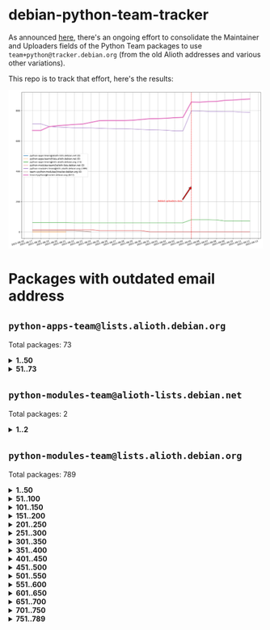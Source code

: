 # debian-python-team-tracker



As announced [here](https://lists.debian.org/debian-python/2021/08/msg00006.html), there's an ongoing effort to consolidate the Maintainer and Uploaders fields of the Python Team packages to use `team+python@tracker.debian.org` (from the old Alioth addresses and various other variations).



This repo is to track that effort, here's the results:



![Python team emails](images/python_team_emails.svg)


# Packages with outdated email address

## `python-apps-team@lists.alioth.debian.org`
Total packages: 73
<details>
<summary><b>1..50</b></summary>


| # | Package | Version |
| --- | --- | --- |
| 1 | [alot](https://tracker.debian.org/alot) | 0.9.1-2 |
| 2 | [archmage](https://tracker.debian.org/archmage) | 1:0.4.2.1-1 |
| 3 | [beets](https://tracker.debian.org/beets) | 1.4.9-7 |
| 4 | [ctop](https://tracker.debian.org/ctop) | 1.0.0-2.1 |
| 5 | [cython](https://tracker.debian.org/cython) | 0.29.14-1 |
| 6 | [db2twitter](https://tracker.debian.org/db2twitter) | 0.6-1.1 |
| 7 | [dirtbike](https://tracker.debian.org/dirtbike) | 0.3-7 |
| 8 | [discodos](https://tracker.debian.org/discodos) | 1.0~rc2-1 |
| 9 | [dkimpy-milter](https://tracker.debian.org/dkimpy-milter) | 1.2.2-1 |
| 10 | [dodgy](https://tracker.debian.org/dodgy) | 0.1.9-3 |
| 11 | [dot2tex](https://tracker.debian.org/dot2tex) | 2.11.3-2 |
| 12 | [droidlysis](https://tracker.debian.org/droidlysis) | 3.2.1-1 |
| 13 | [eric](https://tracker.debian.org/eric) | 21.1+ds1-1 |
| 14 | [etm](https://tracker.debian.org/etm) | 3.2.30-1.1 |
| 15 | [firmware-microbit-micropython](https://tracker.debian.org/firmware-microbit-micropython) | 1.0.1-2 |
| 16 | [flatlatex](https://tracker.debian.org/flatlatex) | 0.8-1.1 |
| 17 | [freealchemist](https://tracker.debian.org/freealchemist) | 0.5-1.1 |
| 18 | [gaupol](https://tracker.debian.org/gaupol) | 1.9-1 |
| 19 | [ghp-import](https://tracker.debian.org/ghp-import) | 0.5.5-2 |
| 20 | [gitinspector](https://tracker.debian.org/gitinspector) | 0.4.4+dfsg-9 |
| 21 | [gui-ufw](https://tracker.debian.org/gui-ufw) | 20.04.1-1 |
| 22 | [httpcode](https://tracker.debian.org/httpcode) | 0.6-1 |
| 23 | [isbg](https://tracker.debian.org/isbg) | 2.3.1-1 |
| 24 | [itstool](https://tracker.debian.org/itstool) | 2.0.6-1 |
| 25 | [j2cli](https://tracker.debian.org/j2cli) | 0.3.12b-2 |
| 26 | [jeepyb](https://tracker.debian.org/jeepyb) | 0+20190513-1 |
| 27 | [kanboard-cli](https://tracker.debian.org/kanboard-cli) | 0.0.2-1.1 |
| 28 | [kazam](https://tracker.debian.org/kazam) | 1.4.5-4 |
| 29 | [khard](https://tracker.debian.org/khard) | 0.17.0-1 |
| 30 | [legit](https://tracker.debian.org/legit) | 1.2.0.post0-1 |
| 31 | [lightyears](https://tracker.debian.org/lightyears) | 1.4-2 |
| 32 | [mayavi2](https://tracker.debian.org/mayavi2) | 4.7.1-2 |
| 33 | [membernator](https://tracker.debian.org/membernator) | 1.1.0-2 |
| 34 | [menulibre](https://tracker.debian.org/menulibre) | 2.2.1-1 |
| 35 | [muttdown](https://tracker.debian.org/muttdown) | 0.3.4-1 |
| 36 | [nfoview](https://tracker.debian.org/nfoview) | 1.28-1 |
| 37 | [pandoc-plantuml-filter](https://tracker.debian.org/pandoc-plantuml-filter) | 0.1.1-2 |
| 38 | [pdfarranger](https://tracker.debian.org/pdfarranger) | 1.6.2-1 |
| 39 | [pdfposter](https://tracker.debian.org/pdfposter) | 0.7.post1-1 |
| 40 | [pelican](https://tracker.debian.org/pelican) | 4.0.1+dfsg-1.1 |
| 41 | [pipenv](https://tracker.debian.org/pipenv) | 11.9.0-1.1 |
| 42 | [policyd-rate-limit](https://tracker.debian.org/policyd-rate-limit) | 1.0.1.1-1 |
| 43 | [powerline-gitstatus](https://tracker.debian.org/powerline-gitstatus) | 1.3.1-2 |
| 44 | [prospector](https://tracker.debian.org/prospector) | 1.1.7-2 |
| 45 | [puddletag](https://tracker.debian.org/puddletag) | 2.0.1-2 |
| 46 | [pybik](https://tracker.debian.org/pybik) | 3.0-3.1 |
| 47 | [pydocstyle](https://tracker.debian.org/pydocstyle) | 2.1.1-1 |
| 48 | [pydoctor](https://tracker.debian.org/pydoctor) | 19.11.0+git20200303.47424e7-1 |
| 49 | [pyp](https://tracker.debian.org/pyp) | 2.12-2 |
| 50 | [pypass](https://tracker.debian.org/pypass) | 0.2.1-1.1 |
</details>
<details>
<summary><b>51..73</b></summary>

| # | Package | Version |
| --- | --- | --- |
| 51 | [python-miio](https://tracker.debian.org/python-miio) | 0.5.0.1-1 |
| 52 | [pytrainer](https://tracker.debian.org/pytrainer) | 2.0.2-1 |
| 53 | [rabbitvcs](https://tracker.debian.org/rabbitvcs) | 0.18-2 |
| 54 | [radon](https://tracker.debian.org/radon) | 4.1.0+dfsg-1 |
| 55 | [retweet](https://tracker.debian.org/retweet) | 0.10-1.1 |
| 56 | [rst2pdf](https://tracker.debian.org/rst2pdf) | 0.98-1 |
| 57 | [sen](https://tracker.debian.org/sen) | 0.6.1-0.1 |
| 58 | [simple-image-reducer](https://tracker.debian.org/simple-image-reducer) | 1.0.2+git20191008-1 |
| 59 | [sinntp](https://tracker.debian.org/sinntp) | 1.6-1.2 |
| 60 | [smem](https://tracker.debian.org/smem) | 1.5-1.1 |
| 61 | [spf-engine](https://tracker.debian.org/spf-engine) | 2.9.2-1 |
| 62 | [sqlacodegen](https://tracker.debian.org/sqlacodegen) | 1.1.6-3 |
| 63 | [subdownloader](https://tracker.debian.org/subdownloader) | 2.1.0-3 |
| 64 | [testrepository](https://tracker.debian.org/testrepository) | 0.0.20-5 |
| 65 | [tldr-py](https://tracker.debian.org/tldr-py) | 0.7.0-3 |
| 66 | [toot](https://tracker.debian.org/toot) | 0.28.0-1 |
| 67 | [twitterwatch](https://tracker.debian.org/twitterwatch) | 0.1-1.1 |
| 68 | [txt2tags](https://tracker.debian.org/txt2tags) | 3.4-2 |
| 69 | [vf1](https://tracker.debian.org/vf1) | 0.0.11-2 |
| 70 | [voltron](https://tracker.debian.org/voltron) | 0.1.7+git20200109-1.1 |
| 71 | [vrfydmn](https://tracker.debian.org/vrfydmn) | 0.11.0-1 |
| 72 | [weasyprint](https://tracker.debian.org/weasyprint) | 51-2 |
| 73 | [zktop](https://tracker.debian.org/zktop) | 1.0.0-3 |
</details>

## `python-modules-team@alioth-lists.debian.net`
Total packages: 2
<details>
<summary><b>1..2</b></summary>


| # | Package | Version |
| --- | --- | --- |
| 1 | [python-anyio](https://tracker.debian.org/python-anyio) | 2.0.2-2 |
| 2 | [setuptools-scm](https://tracker.debian.org/setuptools-scm) | 4.1.2-3 |
</details>

## `python-modules-team@lists.alioth.debian.org`
Total packages: 789
<details>
<summary><b>1..50</b></summary>


| # | Package | Version |
| --- | --- | --- |
| 1 | [aiodns](https://tracker.debian.org/aiodns) | 2.0.0-1 |
| 2 | [aiohttp-cors](https://tracker.debian.org/aiohttp-cors) | 0.7.0-1 |
| 3 | [aiohttp-jinja2](https://tracker.debian.org/aiohttp-jinja2) | 1.2.0-1 |
| 4 | [aiohttp-mako](https://tracker.debian.org/aiohttp-mako) | 0.4.0-1 |
| 5 | [aiohttp-socks](https://tracker.debian.org/aiohttp-socks) | 0.5.3-1 |
| 6 | [aiomysql](https://tracker.debian.org/aiomysql) | 0.0.20-2 |
| 7 | [aiopg](https://tracker.debian.org/aiopg) | 1.2.0~b2-1 |
| 8 | [aioredis](https://tracker.debian.org/aioredis) | 1.3.1-1 |
| 9 | [aiowsgi](https://tracker.debian.org/aiowsgi) | 0.7-1.1 |
| 10 | [aioxmlrpc](https://tracker.debian.org/aioxmlrpc) | 0.5-1.1 |
| 11 | [aiozmq](https://tracker.debian.org/aiozmq) | 0.9.0-1 |
| 12 | [anorack](https://tracker.debian.org/anorack) | 0.2.7-1 |
| 13 | [anosql](https://tracker.debian.org/anosql) | 1.0.1-1 |
| 14 | [appdirs](https://tracker.debian.org/appdirs) | 1.4.4-1 |
| 15 | [asn1crypto](https://tracker.debian.org/asn1crypto) | 1.4.0-1 |
| 16 | [astral](https://tracker.debian.org/astral) | 1.6.1-2 |
| 17 | [authheaders](https://tracker.debian.org/authheaders) | 0.13.0-1 |
| 18 | [authres](https://tracker.debian.org/authres) | 1.2.0-2 |
| 19 | [automat](https://tracker.debian.org/automat) | 20.2.0-1 |
| 20 | [azure-cosmos-table-python](https://tracker.debian.org/azure-cosmos-table-python) | 1.0.5+git20191025-5 |
| 21 | [babelfish](https://tracker.debian.org/babelfish) | 0.5.4-3 |
| 22 | [bdist-nsi](https://tracker.debian.org/bdist-nsi) | 0.1.5-2 |
| 23 | [behave](https://tracker.debian.org/behave) | 1.2.6-3 |
| 24 | [bernhard](https://tracker.debian.org/bernhard) | 0.2.6-2 |
| 25 | [betamax](https://tracker.debian.org/betamax) | 0.8.1-2 |
| 26 | [bibtexparser](https://tracker.debian.org/bibtexparser) | 1.1.0+ds-3 |
| 27 | [binaryornot](https://tracker.debian.org/binaryornot) | 0.4.4+dfsg-4 |
| 28 | [bitstruct](https://tracker.debian.org/bitstruct) | 8.9.0-1 |
| 29 | [blessings](https://tracker.debian.org/blessings) | 1.6-3 |
| 30 | [blinker](https://tracker.debian.org/blinker) | 1.4+dfsg1-0.3 |
| 31 | [bottleneck](https://tracker.debian.org/bottleneck) | 1.2.1+ds1-2 |
| 32 | [case](https://tracker.debian.org/case) | 1.5.3+dfsg-3 |
| 33 | [celery-batches](https://tracker.debian.org/celery-batches) | 0.2-2 |
| 34 | [celery-haystack](https://tracker.debian.org/celery-haystack) | 0.10-4 |
| 35 | [cerealizer](https://tracker.debian.org/cerealizer) | 0.8.1-3 |
| 36 | [chardet](https://tracker.debian.org/chardet) | 4.0.0-1 |
| 37 | [chargebee-python](https://tracker.debian.org/chargebee-python) | 1.6.6-1 |
| 38 | [chargebee2-python](https://tracker.debian.org/chargebee2-python) | 2.7.3-1 |
| 39 | [circuits](https://tracker.debian.org/circuits) | 3.1.0+ds1-2 |
| 40 | [cloudpickle](https://tracker.debian.org/cloudpickle) | 1.6.0-1 |
| 41 | [codicefiscale](https://tracker.debian.org/codicefiscale) | 0.9+ds0-2 |
| 42 | [colorclass](https://tracker.debian.org/colorclass) | 2.2.0-2.1 |
| 43 | [colorspacious](https://tracker.debian.org/colorspacious) | 1.1.2-2 |
| 44 | [commonmark](https://tracker.debian.org/commonmark) | 0.9.1-3 |
| 45 | [configobj](https://tracker.debian.org/configobj) | 5.0.6-4 |
| 46 | [constantly](https://tracker.debian.org/constantly) | 15.1.0-2 |
| 47 | [contextlib2](https://tracker.debian.org/contextlib2) | 0.6.0.post1-1 |
| 48 | [cookiecutter](https://tracker.debian.org/cookiecutter) | 1.6.0-4 |
| 49 | [coreapi](https://tracker.debian.org/coreapi) | 2.3.3-4 |
| 50 | [coreschema](https://tracker.debian.org/coreschema) | 0.0.4-3 |
</details>
<details>
<summary><b>51..100</b></summary>

| # | Package | Version |
| --- | --- | --- |
| 51 | [cov-core](https://tracker.debian.org/cov-core) | 1.15.0-3 |
| 52 | [cppy](https://tracker.debian.org/cppy) | 1.1.0-2 |
| 53 | [cram](https://tracker.debian.org/cram) | 0.7-4 |
| 54 | [cssutils](https://tracker.debian.org/cssutils) | 1.0.2-3 |
| 55 | [d2to1](https://tracker.debian.org/d2to1) | 0.2.12-2 |
| 56 | [deap](https://tracker.debian.org/deap) | 1.3.1-2 |
| 57 | [debiancontributors](https://tracker.debian.org/debiancontributors) | 0.7.8-2 |
| 58 | [defusedxml](https://tracker.debian.org/defusedxml) | 0.6.0-2 |
| 59 | [devpi-common](https://tracker.debian.org/devpi-common) | 3.2.2-1.1 |
| 60 | [django-ajax-selects](https://tracker.debian.org/django-ajax-selects) | 1.7.0-3 |
| 61 | [django-anymail](https://tracker.debian.org/django-anymail) | 7.1.0-1 |
| 62 | [django-auto-one-to-one](https://tracker.debian.org/django-auto-one-to-one) | 3.3.0-1 |
| 63 | [django-bitfield](https://tracker.debian.org/django-bitfield) | 1.9.6-2 |
| 64 | [django-countries](https://tracker.debian.org/django-countries) | 6.0-1 |
| 65 | [django-dirtyfields](https://tracker.debian.org/django-dirtyfields) | 1.3.1-2 |
| 66 | [django-downloadview](https://tracker.debian.org/django-downloadview) | 2.1.1-1 |
| 67 | [django-environ](https://tracker.debian.org/django-environ) | 0.4.4-2 |
| 68 | [django-filter](https://tracker.debian.org/django-filter) | 2.4.0-1 |
| 69 | [django-fsm-admin](https://tracker.debian.org/django-fsm-admin) | 1.2.4-2 |
| 70 | [django-guardian](https://tracker.debian.org/django-guardian) | 2.0.0-2 |
| 71 | [django-hvad](https://tracker.debian.org/django-hvad) | 1.8.0-1.1 |
| 72 | [django-impersonate](https://tracker.debian.org/django-impersonate) | 1.5-1 |
| 73 | [django-ipware](https://tracker.debian.org/django-ipware) | 3.0.0-1 |
| 74 | [django-js-reverse](https://tracker.debian.org/django-js-reverse) | 0.7.3-1.1 |
| 75 | [django-macaddress](https://tracker.debian.org/django-macaddress) | 1.5.0-2 |
| 76 | [django-maintenancemode](https://tracker.debian.org/django-maintenancemode) | 0.11.3-1 |
| 77 | [django-markupfield](https://tracker.debian.org/django-markupfield) | 2.0.0-1 |
| 78 | [django-memoize](https://tracker.debian.org/django-memoize) | 2.2.0+dfsg-1 |
| 79 | [django-model-utils](https://tracker.debian.org/django-model-utils) | 3.1.1-2 |
| 80 | [django-nose](https://tracker.debian.org/django-nose) | 1.4.6-2.1 |
| 81 | [django-notification](https://tracker.debian.org/django-notification) | 1.2.0-3 |
| 82 | [django-organizations](https://tracker.debian.org/django-organizations) | 1.1.2-1 |
| 83 | [django-pagination](https://tracker.debian.org/django-pagination) | 1.0.7-4 |
| 84 | [django-paintstore](https://tracker.debian.org/django-paintstore) | 0.2-4 |
| 85 | [django-picklefield](https://tracker.debian.org/django-picklefield) | 3.0.1-1 |
| 86 | [django-pipeline](https://tracker.debian.org/django-pipeline) | 1.6.14-3 |
| 87 | [django-q](https://tracker.debian.org/django-q) | 1.2.1-1 |
| 88 | [django-recurrence](https://tracker.debian.org/django-recurrence) | 1.10.3-1 |
| 89 | [django-redis-sessions](https://tracker.debian.org/django-redis-sessions) | 0.6.1-2 |
| 90 | [django-sass-processor](https://tracker.debian.org/django-sass-processor) | 0.8.2-1 |
| 91 | [django-setuptest](https://tracker.debian.org/django-setuptest) | 0.2.1-4 |
| 92 | [django-simple-captcha](https://tracker.debian.org/django-simple-captcha) | 0.5.6-2 |
| 93 | [django-simple-redis-admin](https://tracker.debian.org/django-simple-redis-admin) | 1.4.0-2 |
| 94 | [django-stronghold](https://tracker.debian.org/django-stronghold) | 0.3.0+debian-2 |
| 95 | [django-uwsgi](https://tracker.debian.org/django-uwsgi) | 0.2.2-2 |
| 96 | [django-webpack-loader](https://tracker.debian.org/django-webpack-loader) | 0.6.0-2 |
| 97 | [django-websocket-redis](https://tracker.debian.org/django-websocket-redis) | 0.4.7-2 |
| 98 | [django-wkhtmltopdf](https://tracker.debian.org/django-wkhtmltopdf) | 3.3.0-1 |
| 99 | [django-xmlrpc](https://tracker.debian.org/django-xmlrpc) | 0.1.8-2 |
| 100 | [djangorestframework-api-key](https://tracker.debian.org/djangorestframework-api-key) | 2.0.0-2 |
</details>
<details>
<summary><b>101..150</b></summary>

| # | Package | Version |
| --- | --- | --- |
| 101 | [djangorestframework-filters](https://tracker.debian.org/djangorestframework-filters) | 1.0.0.dev0-1 |
| 102 | [dkimpy](https://tracker.debian.org/dkimpy) | 1.0.5-1 |
| 103 | [dnsdiag](https://tracker.debian.org/dnsdiag) | 1.7.0-1 |
| 104 | [dnspython](https://tracker.debian.org/dnspython) | 2.0.0-1 |
| 105 | [dockerpty](https://tracker.debian.org/dockerpty) | 0.4.1-2 |
| 106 | [dominate](https://tracker.debian.org/dominate) | 2.3.1-2 |
| 107 | [doublex](https://tracker.debian.org/doublex) | 1.9.2-1 |
| 108 | [drf-generators](https://tracker.debian.org/drf-generators) | 0.5.0-1 |
| 109 | [easyprocess](https://tracker.debian.org/easyprocess) | 0.2.5-2 |
| 110 | [elasticsearch-curator](https://tracker.debian.org/elasticsearch-curator) | 5.8.1-1 |
| 111 | [entrypoints](https://tracker.debian.org/entrypoints) | 0.3-3 |
| 112 | [enum34](https://tracker.debian.org/enum34) | 1.1.6-4 |
| 113 | [enzyme](https://tracker.debian.org/enzyme) | 0.4.1-2 |
| 114 | [exam](https://tracker.debian.org/exam) | 0.10.5-3 |
| 115 | [factory-boy](https://tracker.debian.org/factory-boy) | 2.11.1-3 |
| 116 | [faker](https://tracker.debian.org/faker) | 0.9.3-0.1 |
| 117 | [fakesleep](https://tracker.debian.org/fakesleep) | 0.1-2 |
| 118 | [fastchunking](https://tracker.debian.org/fastchunking) | 0.0.3-2 |
| 119 | [fastkml](https://tracker.debian.org/fastkml) | 0.11-3 |
| 120 | [feedgenerator](https://tracker.debian.org/feedgenerator) | 1.9-2 |
| 121 | [flake8-docstrings](https://tracker.debian.org/flake8-docstrings) | 1.1.0-1.1 |
| 122 | [flake8-polyfill](https://tracker.debian.org/flake8-polyfill) | 1.0.2-2 |
| 123 | [flask-api](https://tracker.debian.org/flask-api) | 1.1+dfsg-1.1 |
| 124 | [flask-assets](https://tracker.debian.org/flask-assets) | 2.0-1 |
| 125 | [flask-babelex](https://tracker.debian.org/flask-babelex) | 0.9.4-1 |
| 126 | [flask-bcrypt](https://tracker.debian.org/flask-bcrypt) | 0.7.1-2 |
| 127 | [flask-compress](https://tracker.debian.org/flask-compress) | 1.4.0-3 |
| 128 | [flask-gravatar](https://tracker.debian.org/flask-gravatar) | 0.4.2-2 |
| 129 | [flask-htmlmin](https://tracker.debian.org/flask-htmlmin) | 1.3.2-2 |
| 130 | [flask-ldapconn](https://tracker.debian.org/flask-ldapconn) | 0.7.2-1.1 |
| 131 | [flask-limiter](https://tracker.debian.org/flask-limiter) | 1.0.1-2 |
| 132 | [flask-login](https://tracker.debian.org/flask-login) | 0.5.0-1 |
| 133 | [flask-mail](https://tracker.debian.org/flask-mail) | 0.9.1+dfsg1-1.1 |
| 134 | [flask-mongoengine](https://tracker.debian.org/flask-mongoengine) | 0.9.3-4 |
| 135 | [flask-multistatic](https://tracker.debian.org/flask-multistatic) | 1.0-2 |
| 136 | [flask-paranoid](https://tracker.debian.org/flask-paranoid) | 0.2.0-3.1 |
| 137 | [flask-principal](https://tracker.debian.org/flask-principal) | 0.4.0-2 |
| 138 | [flask-script](https://tracker.debian.org/flask-script) | 2.0.6-2 |
| 139 | [flask-silk](https://tracker.debian.org/flask-silk) | 0.2-18 |
| 140 | [flask-wtf](https://tracker.debian.org/flask-wtf) | 0.14.3-1 |
| 141 | [flufl.bounce](https://tracker.debian.org/flufl.bounce) | 3.0.1-1 |
| 142 | [flufl.enum](https://tracker.debian.org/flufl.enum) | 4.1.1-3 |
| 143 | [flufl.i18n](https://tracker.debian.org/flufl.i18n) | 3.0.1-1 |
| 144 | [flufl.lock](https://tracker.debian.org/flufl.lock) | 5.0.1-1 |
| 145 | [flufl.password](https://tracker.debian.org/flufl.password) | 1.3-3 |
| 146 | [flufl.testing](https://tracker.debian.org/flufl.testing) | 0.7-2 |
| 147 | [freetype-py](https://tracker.debian.org/freetype-py) | 2.2.0-1 |
| 148 | [gerritlib](https://tracker.debian.org/gerritlib) | 0.8.0-2 |
| 149 | [gmplot](https://tracker.debian.org/gmplot) | 1.2.0-2 |
| 150 | [gpxpy](https://tracker.debian.org/gpxpy) | 1.4.2-1 |
</details>
<details>
<summary><b>151..200</b></summary>

| # | Package | Version |
| --- | --- | --- |
| 151 | [gtextfsm](https://tracker.debian.org/gtextfsm) | 1.1.0-2 |
| 152 | [gtts](https://tracker.debian.org/gtts) | 2.0.3-1 |
| 153 | [gtts-token](https://tracker.debian.org/gtts-token) | 1.1.3-1 |
| 154 | [guzzle-sphinx-theme](https://tracker.debian.org/guzzle-sphinx-theme) | 0.7.11-5 |
| 155 | [hachoir](https://tracker.debian.org/hachoir) | 3.1.0+dfsg-3 |
| 156 | [haproxy-log-analysis](https://tracker.debian.org/haproxy-log-analysis) | 2.0~b0-2 |
| 157 | [heapdict](https://tracker.debian.org/heapdict) | 1.0.1-1 |
| 158 | [hiro](https://tracker.debian.org/hiro) | 0.5-2 |
| 159 | [httpx](https://tracker.debian.org/httpx) | 0.16.1-1 |
| 160 | [hyperlink](https://tracker.debian.org/hyperlink) | 19.0.0-2 |
| 161 | [hypothesis-auto](https://tracker.debian.org/hypothesis-auto) | 1.1.4-2 |
| 162 | [importmagic](https://tracker.debian.org/importmagic) | 0.1.7-2 |
| 163 | [inflection](https://tracker.debian.org/inflection) | 0.3.1-2 |
| 164 | [ipdb](https://tracker.debian.org/ipdb) | 0.13.3-1 |
| 165 | [isodate](https://tracker.debian.org/isodate) | 0.6.0-2 |
| 166 | [itypes](https://tracker.debian.org/itypes) | 1.1.0-4 |
| 167 | [jaraco.itertools](https://tracker.debian.org/jaraco.itertools) | 2.0.1-4 |
| 168 | [javaproperties](https://tracker.debian.org/javaproperties) | 0.7.0-1 |
| 169 | [jinja2-time](https://tracker.debian.org/jinja2-time) | 0.2.0-2 |
| 170 | [jpy](https://tracker.debian.org/jpy) | 0.9.0-3 |
| 171 | [jpylyzer](https://tracker.debian.org/jpylyzer) | 2.0.0-3 |
| 172 | [json-tricks](https://tracker.debian.org/json-tricks) | 3.11.0-2 |
| 173 | [jsonhyperschema-codec](https://tracker.debian.org/jsonhyperschema-codec) | 1.0.3-2 |
| 174 | [jsonpickle](https://tracker.debian.org/jsonpickle) | 1.2-1 |
| 175 | [junos-eznc](https://tracker.debian.org/junos-eznc) | 2.1.7-3 |
| 176 | [jupyter-sphinx-theme](https://tracker.debian.org/jupyter-sphinx-theme) | 0.0.6+ds1-10 |
| 177 | [kitchen](https://tracker.debian.org/kitchen) | 1.2.6-2 |
| 178 | [kivy](https://tracker.debian.org/kivy) | 1.11.0-2 |
| 179 | [kiwisolver](https://tracker.debian.org/kiwisolver) | 1.3.1-1 |
| 180 | [lazr.delegates](https://tracker.debian.org/lazr.delegates) | 2.0.3-2 |
| 181 | [lazr.restfulclient](https://tracker.debian.org/lazr.restfulclient) | 0.14.2-2 |
| 182 | [lazr.smtptest](https://tracker.debian.org/lazr.smtptest) | 2.0.3-2 |
| 183 | [lazr.uri](https://tracker.debian.org/lazr.uri) | 1.0.5-1 |
| 184 | [lexicon](https://tracker.debian.org/lexicon) | 3.3.17-1 |
| 185 | [libthumbor](https://tracker.debian.org/libthumbor) | 1.3.3-2 |
| 186 | [logilab-constraint](https://tracker.debian.org/logilab-constraint) | 0.6.0-2 |
| 187 | [mako](https://tracker.debian.org/mako) | 1.1.3+ds1-2 |
| 188 | [mando](https://tracker.debian.org/mando) | 0.6.4-5 |
| 189 | [manuel](https://tracker.debian.org/manuel) | 1.10.1-2 |
| 190 | [markupsafe](https://tracker.debian.org/markupsafe) | 1.1.1-1 |
| 191 | [mercurial-extension-utils](https://tracker.debian.org/mercurial-extension-utils) | 1.5.1-1 |
| 192 | [mercurial-extension-utils](https://tracker.debian.org/mercurial-extension-utils) | 1.5.1-3 |
| 193 | [mercurial-keyring](https://tracker.debian.org/mercurial-keyring) | 1.3.1-3 |
| 194 | [microsoft-authentication-extensions-for-python](https://tracker.debian.org/microsoft-authentication-extensions-for-python) | 0.3.0-1 |
| 195 | [milksnake](https://tracker.debian.org/milksnake) | 0.1.5-1 |
| 196 | [mimerender](https://tracker.debian.org/mimerender) | 0.6.0-2 |
| 197 | [mmllib](https://tracker.debian.org/mmllib) | 0.3.0.post1-2 |
| 198 | [mockldap](https://tracker.debian.org/mockldap) | 0.3.0-4 |
| 199 | [modernize](https://tracker.debian.org/modernize) | 0.7-2 |
| 200 | [moksha.common](https://tracker.debian.org/moksha.common) | 1.2.5-4 |
</details>
<details>
<summary><b>201..250</b></summary>

| # | Package | Version |
| --- | --- | --- |
| 201 | [more-itertools](https://tracker.debian.org/more-itertools) | 4.2.0-3 |
| 202 | [mrtparse](https://tracker.debian.org/mrtparse) | 1.6-2 |
| 203 | [multiprocess](https://tracker.debian.org/multiprocess) | 0.70.11.1-1 |
| 204 | [musicbrainzngs](https://tracker.debian.org/musicbrainzngs) | 0.7.1-2 |
| 205 | [mutagen](https://tracker.debian.org/mutagen) | 1.45.1-2 |
| 206 | [mwic](https://tracker.debian.org/mwic) | 0.7.8-1 |
| 207 | [mysql-connector-python](https://tracker.debian.org/mysql-connector-python) | 8.0.15-2 |
| 208 | [nb2plots](https://tracker.debian.org/nb2plots) | 0.6-2 |
| 209 | [netifaces](https://tracker.debian.org/netifaces) | 0.10.9-0.2 |
| 210 | [netmiko](https://tracker.debian.org/netmiko) | 2.4.2-1 |
| 211 | [networkx](https://tracker.debian.org/networkx) | 2.5+ds-2 |
| 212 | [nose](https://tracker.debian.org/nose) | 1.3.7-6 |
| 213 | [nose](https://tracker.debian.org/nose) | 1.3.7-7 |
| 214 | [nose2](https://tracker.debian.org/nose2) | 0.9.2-1 |
| 215 | [nose2-cov](https://tracker.debian.org/nose2-cov) | 1.0a4-3 |
| 216 | [ntplib](https://tracker.debian.org/ntplib) | 0.3.3-2 |
| 217 | [numpy-stl](https://tracker.debian.org/numpy-stl) | 2.9.0-1 |
| 218 | [numpydoc](https://tracker.debian.org/numpydoc) | 1.1.0-3 |
| 219 | [obsub](https://tracker.debian.org/obsub) | 0.2-4 |
| 220 | [okasha](https://tracker.debian.org/okasha) | 0.2.4-4 |
| 221 | [overpass](https://tracker.debian.org/overpass) | 0.7-1 |
| 222 | [paramiko](https://tracker.debian.org/paramiko) | 2.7.2-1 |
| 223 | [pastescript](https://tracker.debian.org/pastescript) | 2.0.2-4 |
| 224 | [pcapy](https://tracker.debian.org/pcapy) | 0.11.4-2 |
| 225 | [pdfkit](https://tracker.debian.org/pdfkit) | 0.6.1-2 |
| 226 | [pep8](https://tracker.debian.org/pep8) | 1.7.1-9 |
| 227 | [pep8-naming](https://tracker.debian.org/pep8-naming) | 0.10.0-1 |
| 228 | [pg8000](https://tracker.debian.org/pg8000) | 1.10.6-2 |
| 229 | [pidcat](https://tracker.debian.org/pidcat) | 2.1.0-4 |
| 230 | [pilkit](https://tracker.debian.org/pilkit) | 2.0-3 |
| 231 | [plastex](https://tracker.debian.org/plastex) | 2.1-2 |
| 232 | [ply](https://tracker.debian.org/ply) | 3.11-4 |
| 233 | [portio](https://tracker.debian.org/portio) | 0.5-4 |
| 234 | [postgresfixture](https://tracker.debian.org/postgresfixture) | 0.4.2-1 |
| 235 | [power](https://tracker.debian.org/power) | 1.4+dfsg-4 |
| 236 | [pprintpp](https://tracker.debian.org/pprintpp) | 0.4.0-2 |
| 237 | [preggy](https://tracker.debian.org/preggy) | 1.4.4-1 |
| 238 | [prettytable](https://tracker.debian.org/prettytable) | 0.7.2-5 |
| 239 | [proxmoxer](https://tracker.debian.org/proxmoxer) | 1.0.3-2 |
| 240 | [ptable](https://tracker.debian.org/ptable) | 0.9.2-2 |
| 241 | [py-macaroon-bakery](https://tracker.debian.org/py-macaroon-bakery) | 1.3.1-1 |
| 242 | [py-radix](https://tracker.debian.org/py-radix) | 0.10.0-3 |
| 243 | [py3dns](https://tracker.debian.org/py3dns) | 3.2.1-1 |
| 244 | [pyacoustid](https://tracker.debian.org/pyacoustid) | 1.2.0-2 |
| 245 | [pyasn1](https://tracker.debian.org/pyasn1) | 0.4.8-1 |
| 246 | [pybindgen](https://tracker.debian.org/pybindgen) | 0.20.0+dfsg1-2 |
| 247 | [pycairo](https://tracker.debian.org/pycairo) | 1.16.2-3 |
| 248 | [pycairo](https://tracker.debian.org/pycairo) | 1.16.2-4 |
| 249 | [pycallgraph](https://tracker.debian.org/pycallgraph) | 1.1.3-1.2 |
| 250 | [pycares](https://tracker.debian.org/pycares) | 3.1.1-1 |
</details>
<details>
<summary><b>251..300</b></summary>

| # | Package | Version |
| --- | --- | --- |
| 251 | [pychm](https://tracker.debian.org/pychm) | 0.8.6-2 |
| 252 | [pycifrw](https://tracker.debian.org/pycifrw) | 4.4-2 |
| 253 | [pyclamd](https://tracker.debian.org/pyclamd) | 0.4.0-2 |
| 254 | [pycodestyle](https://tracker.debian.org/pycodestyle) | 2.6.0-1 |
| 255 | [pycparser](https://tracker.debian.org/pycparser) | 2.20-3 |
| 256 | [pycryptodome](https://tracker.debian.org/pycryptodome) | 3.9.7+dfsg1-1 |
| 257 | [pycxx](https://tracker.debian.org/pycxx) | 7.1.4-0.1 |
| 258 | [pydbus](https://tracker.debian.org/pydbus) | 0.6.0-4 |
| 259 | [pydenticon](https://tracker.debian.org/pydenticon) | 0.3.1-2 |
| 260 | [pydispatcher](https://tracker.debian.org/pydispatcher) | 2.0.5-2 |
| 261 | [pydle](https://tracker.debian.org/pydle) | 0.9.4-2 |
| 262 | [pyeapi](https://tracker.debian.org/pyeapi) | 0.8.1-2 |
| 263 | [pyee](https://tracker.debian.org/pyee) | 7.0.2-1 |
| 264 | [pyenchant](https://tracker.debian.org/pyenchant) | 3.2.0-1 |
| 265 | [pyfg](https://tracker.debian.org/pyfg) | 0.50-2 |
| 266 | [pyfiglet](https://tracker.debian.org/pyfiglet) | 0.8.0+dfsg-1 |
| 267 | [pyfribidi](https://tracker.debian.org/pyfribidi) | 0.12.0+repack-7 |
| 268 | [pygame](https://tracker.debian.org/pygame) | 1.9.6+dfsg-2 |
| 269 | [pygeoif](https://tracker.debian.org/pygeoif) | 0.7-2 |
| 270 | [pygithub](https://tracker.debian.org/pygithub) | 1.43.7-1 |
| 271 | [pygments](https://tracker.debian.org/pygments) | 2.3.1+dfsg-3 |
| 272 | [pygtail](https://tracker.debian.org/pygtail) | 0.6.1-2 |
| 273 | [pygtkspellcheck](https://tracker.debian.org/pygtkspellcheck) | 4.0.5-2 |
| 274 | [pyhamcrest](https://tracker.debian.org/pyhamcrest) | 1.9.0-3 |
| 275 | [pyicu](https://tracker.debian.org/pyicu) | 2.5-1 |
| 276 | [pyinotify](https://tracker.debian.org/pyinotify) | 0.9.6-1.3 |
| 277 | [pyiosxr](https://tracker.debian.org/pyiosxr) | 0.52-1.1 |
| 278 | [pyjavaproperties](https://tracker.debian.org/pyjavaproperties) | 0.7-2 |
| 279 | [pyjokes](https://tracker.debian.org/pyjokes) | 0.5.0-3 |
| 280 | [pykcs11](https://tracker.debian.org/pykcs11) | 1.5.10-1 |
| 281 | [pylama](https://tracker.debian.org/pylama) | 7.4.3-3 |
| 282 | [pylibmc](https://tracker.debian.org/pylibmc) | 1.5.2-3 |
| 283 | [pylint-celery](https://tracker.debian.org/pylint-celery) | 0.3-5 |
| 284 | [pylint-common](https://tracker.debian.org/pylint-common) | 0.2.5-4 |
| 285 | [pylint-django](https://tracker.debian.org/pylint-django) | 2.0.13-1 |
| 286 | [pylint-flask](https://tracker.debian.org/pylint-flask) | 0.5-4 |
| 287 | [pylint-plugin-utils](https://tracker.debian.org/pylint-plugin-utils) | 0.6-1 |
| 288 | [pymacs](https://tracker.debian.org/pymacs) | 0.25-3 |
| 289 | [pymilter](https://tracker.debian.org/pymilter) | 1.0.4-2 |
| 290 | [pymodbus](https://tracker.debian.org/pymodbus) | 2.1.0+dfsg-2 |
| 291 | [pymssql](https://tracker.debian.org/pymssql) | 2.1.4+dfsg-3 |
| 292 | [pymupdf](https://tracker.debian.org/pymupdf) | 1.17.4+ds1-2 |
| 293 | [pynag](https://tracker.debian.org/pynag) | 1.1.2+dfsg-2 |
| 294 | [pynliner](https://tracker.debian.org/pynliner) | 0.8.0-2 |
| 295 | [pyopengl](https://tracker.debian.org/pyopengl) | 3.1.5+dfsg-1 |
| 296 | [pypandoc](https://tracker.debian.org/pypandoc) | 1.5+ds0-1 |
| 297 | [pyparsing](https://tracker.debian.org/pyparsing) | 2.4.7-1 |
| 298 | [pyphen](https://tracker.debian.org/pyphen) | 0.9.5-3 |
| 299 | [pyprind](https://tracker.debian.org/pyprind) | 2.11.2-2 |
| 300 | [pyquery](https://tracker.debian.org/pyquery) | 1.2.9-4 |
</details>
<details>
<summary><b>301..350</b></summary>

| # | Package | Version |
| --- | --- | --- |
| 301 | [pyrad](https://tracker.debian.org/pyrad) | 2.1-2 |
| 302 | [pyrfc3339](https://tracker.debian.org/pyrfc3339) | 1.1-2 |
| 303 | [pyrsistent](https://tracker.debian.org/pyrsistent) | 0.15.5-1 |
| 304 | [pysendfile](https://tracker.debian.org/pysendfile) | 2.0.1-3 |
| 305 | [pysimplesoap](https://tracker.debian.org/pysimplesoap) | 1.16.2-3 |
| 306 | [pysmi](https://tracker.debian.org/pysmi) | 0.3.2-2 |
| 307 | [pysodium](https://tracker.debian.org/pysodium) | 0.7.0-2 |
| 308 | [pyspf](https://tracker.debian.org/pyspf) | 2.0.14-2 |
| 309 | [pysrs](https://tracker.debian.org/pysrs) | 1.0.3-2 |
| 310 | [pysrt](https://tracker.debian.org/pysrt) | 1.0.1-2 |
| 311 | [pyssim](https://tracker.debian.org/pyssim) | 0.2-2 |
| 312 | [pystemd](https://tracker.debian.org/pystemd) | 0.7.0-4 |
| 313 | [pysubnettree](https://tracker.debian.org/pysubnettree) | 0.33-1 |
| 314 | [pytaglib](https://tracker.debian.org/pytaglib) | 0.3.6+dfsg-2 |
| 315 | [pytds](https://tracker.debian.org/pytds) | 1.10.0-1 |
| 316 | [pytest-arraydiff](https://tracker.debian.org/pytest-arraydiff) | 0.3-1 |
| 317 | [pytest-bdd](https://tracker.debian.org/pytest-bdd) | 3.2.1-1 |
| 318 | [pytest-cookies](https://tracker.debian.org/pytest-cookies) | 0.4.0-1 |
| 319 | [pytest-django](https://tracker.debian.org/pytest-django) | 3.5.1-1 |
| 320 | [pytest-expect](https://tracker.debian.org/pytest-expect) | 1.1.0-2 |
| 321 | [pytest-forked](https://tracker.debian.org/pytest-forked) | 1.3.0-1 |
| 322 | [pytest-helpers-namespace](https://tracker.debian.org/pytest-helpers-namespace) | 2019.1.8-1 |
| 323 | [pytest-httpbin](https://tracker.debian.org/pytest-httpbin) | 1.0.0-2 |
| 324 | [pytest-instafail](https://tracker.debian.org/pytest-instafail) | 0.4.2-1 |
| 325 | [pytest-remotedata](https://tracker.debian.org/pytest-remotedata) | 0.3.2-1 |
| 326 | [pytest-runner](https://tracker.debian.org/pytest-runner) | 2.11.1-1.2 |
| 327 | [pytest-sugar](https://tracker.debian.org/pytest-sugar) | 0.9.4-1 |
| 328 | [pytest-tornado](https://tracker.debian.org/pytest-tornado) | 0.8.1-1 |
| 329 | [pytest-vcr](https://tracker.debian.org/pytest-vcr) | 1.0.2-2 |
| 330 | [pytest-xvfb](https://tracker.debian.org/pytest-xvfb) | 1.2.0-1 |
| 331 | [python-activipy](https://tracker.debian.org/python-activipy) | 0.1-7 |
| 332 | [python-adal](https://tracker.debian.org/python-adal) | 1.2.2-1 |
| 333 | [python-agate](https://tracker.debian.org/python-agate) | 1.6.1-1 |
| 334 | [python-agate-dbf](https://tracker.debian.org/python-agate-dbf) | 0.2.0-2 |
| 335 | [python-agate-excel](https://tracker.debian.org/python-agate-excel) | 0.2.3-1 |
| 336 | [python-aiohttp-security](https://tracker.debian.org/python-aiohttp-security) | 0.4.0-2 |
| 337 | [python-aiohttp-session](https://tracker.debian.org/python-aiohttp-session) | 2.9.0-2 |
| 338 | [python-aioinflux](https://tracker.debian.org/python-aioinflux) | 0.9.0-2 |
| 339 | [python-aiomeasures](https://tracker.debian.org/python-aiomeasures) | 0.5.14-3 |
| 340 | [python-altair](https://tracker.debian.org/python-altair) | 4.0.1-2 |
| 341 | [python-altgraph](https://tracker.debian.org/python-altgraph) | 0.17+ds0-1 |
| 342 | [python-amqplib](https://tracker.debian.org/python-amqplib) | 1.0.2-2 |
| 343 | [python-anyjson](https://tracker.debian.org/python-anyjson) | 0.3.3-2 |
| 344 | [python-apptools](https://tracker.debian.org/python-apptools) | 4.5.0-1.1 |
| 345 | [python-aptly](https://tracker.debian.org/python-aptly) | 0.12.10-2 |
| 346 | [python-argon2](https://tracker.debian.org/python-argon2) | 18.3.0-2 |
| 347 | [python-args](https://tracker.debian.org/python-args) | 0.1.0-3 |
| 348 | [python-arpy](https://tracker.debian.org/python-arpy) | 1.1.1-4 |
| 349 | [python-astor](https://tracker.debian.org/python-astor) | 0.8.1-1 |
| 350 | [python-async-timeout](https://tracker.debian.org/python-async-timeout) | 3.0.1-1.1 |
</details>
<details>
<summary><b>351..400</b></summary>

| # | Package | Version |
| --- | --- | --- |
| 351 | [python-azure-devtools](https://tracker.debian.org/python-azure-devtools) | 1.2.0-1 |
| 352 | [python-base58](https://tracker.debian.org/python-base58) | 1.0.3-1.1 |
| 353 | [python-bcdoc](https://tracker.debian.org/python-bcdoc) | 0.16.0-2 |
| 354 | [python-bioblend](https://tracker.debian.org/python-bioblend) | 0.7.0-3 |
| 355 | [python-bitbucket-api](https://tracker.debian.org/python-bitbucket-api) | 0.5.0-3 |
| 356 | [python-box](https://tracker.debian.org/python-box) | 3.4.6-2 |
| 357 | [python-btrees](https://tracker.debian.org/python-btrees) | 4.3.1-2 |
| 358 | [python-cachecontrol](https://tracker.debian.org/python-cachecontrol) | 0.12.6-1 |
| 359 | [python-can](https://tracker.debian.org/python-can) | 3.3.2.final~github-2 |
| 360 | [python-cement](https://tracker.debian.org/python-cement) | 2.10.0-2 |
| 361 | [python-cerberus](https://tracker.debian.org/python-cerberus) | 1.3.2-1 |
| 362 | [python-click](https://tracker.debian.org/python-click) | 7.1.2-1 |
| 363 | [python-click-log](https://tracker.debian.org/python-click-log) | 0.2.1-2 |
| 364 | [python-click-threading](https://tracker.debian.org/python-click-threading) | 0.4.4-2 |
| 365 | [python-clint](https://tracker.debian.org/python-clint) | 0.5.1-3 |
| 366 | [python-cluster](https://tracker.debian.org/python-cluster) | 1.3.3-3 |
| 367 | [python-cmarkgfm](https://tracker.debian.org/python-cmarkgfm) | 0.4.2-1 |
| 368 | [python-coloredlogs](https://tracker.debian.org/python-coloredlogs) | 7.3-2 |
| 369 | [python-colour](https://tracker.debian.org/python-colour) | 0.1.5-2 |
| 370 | [python-commentjson](https://tracker.debian.org/python-commentjson) | 0.8.3-2 |
| 371 | [python-consul](https://tracker.debian.org/python-consul) | 0.7.1-1.1 |
| 372 | [python-cookies](https://tracker.debian.org/python-cookies) | 2.2.1-3 |
| 373 | [python-cpuinfo](https://tracker.debian.org/python-cpuinfo) | 5.0.0-2 |
| 374 | [python-crcmod](https://tracker.debian.org/python-crcmod) | 1.7+dfsg-2 |
| 375 | [python-cs](https://tracker.debian.org/python-cs) | 2.7.1-1 |
| 376 | [python-cssselect2](https://tracker.debian.org/python-cssselect2) | 0.3.0-1 |
| 377 | [python-cycler](https://tracker.debian.org/python-cycler) | 0.10.0-3 |
| 378 | [python-daiquiri](https://tracker.debian.org/python-daiquiri) | 1.6.0-1 |
| 379 | [python-dbfread](https://tracker.debian.org/python-dbfread) | 2.0.7-3 |
| 380 | [python-decorator](https://tracker.debian.org/python-decorator) | 4.4.2-2 |
| 381 | [python-demjson](https://tracker.debian.org/python-demjson) | 2.2.4-5 |
| 382 | [python-diaspy](https://tracker.debian.org/python-diaspy) | 0.6.0-2 |
| 383 | [python-dict2xml](https://tracker.debian.org/python-dict2xml) | 1.7.0-1 |
| 384 | [python-dictobj](https://tracker.debian.org/python-dictobj) | 0.4-4 |
| 385 | [python-distro](https://tracker.debian.org/python-distro) | 1.5.0-1 |
| 386 | [python-distutils-extra](https://tracker.debian.org/python-distutils-extra) | 2.45 |
| 387 | [python-django-braces](https://tracker.debian.org/python-django-braces) | 1.14.0-1 |
| 388 | [python-django-casclient](https://tracker.debian.org/python-django-casclient) | 1.5.3-1 |
| 389 | [python-django-dbconn-retry](https://tracker.debian.org/python-django-dbconn-retry) | 0.1.5-1.1 |
| 390 | [python-django-etcd-settings](https://tracker.debian.org/python-django-etcd-settings) | 0.1.13+dfsg-3 |
| 391 | [python-django-gravatar2](https://tracker.debian.org/python-django-gravatar2) | 1.4.4-2 |
| 392 | [python-django-imagekit](https://tracker.debian.org/python-django-imagekit) | 4.0.2-3 |
| 393 | [python-django-jsonfield](https://tracker.debian.org/python-django-jsonfield) | 1.4.0-2 |
| 394 | [python-django-ordered-model](https://tracker.debian.org/python-django-ordered-model) | 3.4.1-1 |
| 395 | [python-django-push-notifications](https://tracker.debian.org/python-django-push-notifications) | 1.4.1-1 |
| 396 | [python-django-rest-framework-guardian](https://tracker.debian.org/python-django-rest-framework-guardian) | 0.3.0-2 |
| 397 | [python-django-rest-hooks](https://tracker.debian.org/python-django-rest-hooks) | 1.6.0-1.1 |
| 398 | [python-django-rules](https://tracker.debian.org/python-django-rules) | 2.2.0-1 |
| 399 | [python-django-simple-history](https://tracker.debian.org/python-django-simple-history) | 2.7.0-1.1 |
| 400 | [python-django-split-settings](https://tracker.debian.org/python-django-split-settings) | 0.3.0-2 |
</details>
<details>
<summary><b>401..450</b></summary>

| # | Package | Version |
| --- | --- | --- |
| 401 | [python-django-tagging](https://tracker.debian.org/python-django-tagging) | 1:0.4.5-3 |
| 402 | [python-dmidecode](https://tracker.debian.org/python-dmidecode) | 3.12.2-11 |
| 403 | [python-dnslib](https://tracker.debian.org/python-dnslib) | 0.9.14-1 |
| 404 | [python-docutils](https://tracker.debian.org/python-docutils) | 0.16+dfsg-2 |
| 405 | [python-doubleratchet](https://tracker.debian.org/python-doubleratchet) | 0.6.0-2 |
| 406 | [python-dpkt](https://tracker.debian.org/python-dpkt) | 1.9.2-2 |
| 407 | [python-dynaconf](https://tracker.debian.org/python-dynaconf) | 2.2.3-2 |
| 408 | [python-easywebdav](https://tracker.debian.org/python-easywebdav) | 1.2.0-8 |
| 409 | [python-eliot](https://tracker.debian.org/python-eliot) | 1.11.0-1 |
| 410 | [python-enable](https://tracker.debian.org/python-enable) | 4.8.1-1 |
| 411 | [python-envisage](https://tracker.debian.org/python-envisage) | 4.9.0-2.1 |
| 412 | [python-envparse](https://tracker.debian.org/python-envparse) | 0.2.0-2 |
| 413 | [python-envs](https://tracker.debian.org/python-envs) | 1.2.6-1.1 |
| 414 | [python-epc](https://tracker.debian.org/python-epc) | 0.0.5-3 |
| 415 | [python-etcd](https://tracker.debian.org/python-etcd) | 0.4.5-2 |
| 416 | [python-ethtool](https://tracker.debian.org/python-ethtool) | 0.14-3 |
| 417 | [python-ewmh](https://tracker.debian.org/python-ewmh) | 0.1.6-2 |
| 418 | [python-exchangelib](https://tracker.debian.org/python-exchangelib) | 3.2.0-1 |
| 419 | [python-exotel](https://tracker.debian.org/python-exotel) | 0.1.5-2 |
| 420 | [python-fastimport](https://tracker.debian.org/python-fastimport) | 0.9.8-5 |
| 421 | [python-feather-format](https://tracker.debian.org/python-feather-format) | 0.3.1+dfsg1-4 |
| 422 | [python-flaky](https://tracker.debian.org/python-flaky) | 3.7.0-1 |
| 423 | [python-flask-jwt-extended](https://tracker.debian.org/python-flask-jwt-extended) | 3.24.1-2 |
| 424 | [python-flask-marshmallow](https://tracker.debian.org/python-flask-marshmallow) | 0.10.1-4 |
| 425 | [python-flask-seeder](https://tracker.debian.org/python-flask-seeder) | 0.1~a2-2 |
| 426 | [python-flor](https://tracker.debian.org/python-flor) | 1.1.3-1 |
| 427 | [python-ftputil](https://tracker.debian.org/python-ftputil) | 3.4-3 |
| 428 | [python-fudge](https://tracker.debian.org/python-fudge) | 1.1.0-2 |
| 429 | [python-gammu](https://tracker.debian.org/python-gammu) | 2.12-2 |
| 430 | [python-gear](https://tracker.debian.org/python-gear) | 0.5.8-5 |
| 431 | [python-genty](https://tracker.debian.org/python-genty) | 1.3.2-1 |
| 432 | [python-geoip](https://tracker.debian.org/python-geoip) | 1.3.2-3 |
| 433 | [python-geoip2](https://tracker.debian.org/python-geoip2) | 2.9.0+dfsg1-2 |
| 434 | [python-getdns](https://tracker.debian.org/python-getdns) | 1.0.0~b1-2 |
| 435 | [python-gflags](https://tracker.debian.org/python-gflags) | 1.5.1-7 |
| 436 | [python-gitdb](https://tracker.debian.org/python-gitdb) | 4.0.5-1 |
| 437 | [python-glob2](https://tracker.debian.org/python-glob2) | 0.5-3 |
| 438 | [python-gmpy2](https://tracker.debian.org/python-gmpy2) | 2.1.0~b5-0.1 |
| 439 | [python-gntp](https://tracker.debian.org/python-gntp) | 1.0.3-2 |
| 440 | [python-gnupg](https://tracker.debian.org/python-gnupg) | 0.4.6-1 |
| 441 | [python-grpc-tools](https://tracker.debian.org/python-grpc-tools) | 1.14.1-1 |
| 442 | [python-guizero](https://tracker.debian.org/python-guizero) | 1.1.0+dfsg1-2 |
| 443 | [python-hashids](https://tracker.debian.org/python-hashids) | 1.3.1-1 |
| 444 | [python-hidapi](https://tracker.debian.org/python-hidapi) | 0.9.0.post3-2 |
| 445 | [python-hiredis](https://tracker.debian.org/python-hiredis) | 1.0.1-1 |
| 446 | [python-hpilo](https://tracker.debian.org/python-hpilo) | 4.3-3 |
| 447 | [python-html2text](https://tracker.debian.org/python-html2text) | 2020.1.16-1 |
| 448 | [python-http-parser](https://tracker.debian.org/python-http-parser) | 0.9.0-1 |
| 449 | [python-httptools](https://tracker.debian.org/python-httptools) | 0.1.1-1 |
| 450 | [python-ibm-cloud-sdk-core](https://tracker.debian.org/python-ibm-cloud-sdk-core) | 1.6.2-1 |
</details>
<details>
<summary><b>451..500</b></summary>

| # | Package | Version |
| --- | --- | --- |
| 451 | [python-icalendar](https://tracker.debian.org/python-icalendar) | 4.0.3-4 |
| 452 | [python-idna](https://tracker.debian.org/python-idna) | 2.10-1 |
| 453 | [python-imagesize](https://tracker.debian.org/python-imagesize) | 1.2.0-2 |
| 454 | [python-iniparse](https://tracker.debian.org/python-iniparse) | 0.4-3 |
| 455 | [python-ipaddr](https://tracker.debian.org/python-ipaddr) | 2.2.0-4 |
| 456 | [python-ipaddress](https://tracker.debian.org/python-ipaddress) | 1.0.23-1 |
| 457 | [python-ipfix](https://tracker.debian.org/python-ipfix) | 0.9.7-2 |
| 458 | [python-irodsclient](https://tracker.debian.org/python-irodsclient) | 0.8.1-2 |
| 459 | [python-isc-dhcp-leases](https://tracker.debian.org/python-isc-dhcp-leases) | 0.9.1-2 |
| 460 | [python-iso3166](https://tracker.debian.org/python-iso3166) | 0.8.git20170319-2 |
| 461 | [python-isoweek](https://tracker.debian.org/python-isoweek) | 1.3.3-3 |
| 462 | [python-jellyfish](https://tracker.debian.org/python-jellyfish) | 0.8.2-1 |
| 463 | [python-jmespath](https://tracker.debian.org/python-jmespath) | 0.10.0-1 |
| 464 | [python-jsonrpc](https://tracker.debian.org/python-jsonrpc) | 1.13.0-1 |
| 465 | [python-junit-xml](https://tracker.debian.org/python-junit-xml) | 1.9-1 |
| 466 | [python-kajiki](https://tracker.debian.org/python-kajiki) | 0.8.2-1 |
| 467 | [python-kanboard](https://tracker.debian.org/python-kanboard) | 1.0.1-1.1 |
| 468 | [python-keepalive](https://tracker.debian.org/python-keepalive) | 0.5-2 |
| 469 | [python-keyring](https://tracker.debian.org/python-keyring) | 18.0.1-2 |
| 470 | [python-langdetect](https://tracker.debian.org/python-langdetect) | 1.0.7-4 |
| 471 | [python-launchpadlib](https://tracker.debian.org/python-launchpadlib) | 1.10.13-1 |
| 472 | [python-ldap](https://tracker.debian.org/python-ldap) | 3.2.0-4 |
| 473 | [python-ldapdomaindump](https://tracker.debian.org/python-ldapdomaindump) | 0.9.3-1 |
| 474 | [python-leather](https://tracker.debian.org/python-leather) | 0.3.3-1.1 |
| 475 | [python-libais](https://tracker.debian.org/python-libais) | 0.17+git.20190917.master.e464cf8-2 |
| 476 | [python-libguess](https://tracker.debian.org/python-libguess) | 1.1-4 |
| 477 | [python-logfury](https://tracker.debian.org/python-logfury) | 0.1.2-4 |
| 478 | [python-lupa](https://tracker.debian.org/python-lupa) | 1.9+dfsg-1 |
| 479 | [python-lzo](https://tracker.debian.org/python-lzo) | 1.12-3 |
| 480 | [python-macholib](https://tracker.debian.org/python-macholib) | 1.14+ds0-1 |
| 481 | [python-mailer](https://tracker.debian.org/python-mailer) | 0.8.1-4 |
| 482 | [python-marshmallow-polyfield](https://tracker.debian.org/python-marshmallow-polyfield) | 5.9-1 |
| 483 | [python-marshmallow-sqlalchemy](https://tracker.debian.org/python-marshmallow-sqlalchemy) | 0.19.0-1 |
| 484 | [python-mastodon](https://tracker.debian.org/python-mastodon) | 1.5.1-1 |
| 485 | [python-mbed-host-tests](https://tracker.debian.org/python-mbed-host-tests) | 1.4.4-3 |
| 486 | [python-mbed-ls](https://tracker.debian.org/python-mbed-ls) | 1.6.2+dfsg-3 |
| 487 | [python-mccabe](https://tracker.debian.org/python-mccabe) | 0.6.1-3 |
| 488 | [python-measurement](https://tracker.debian.org/python-measurement) | 2.0.1-2 |
| 489 | [python-mechanize](https://tracker.debian.org/python-mechanize) | 1:0.4.5-2 |
| 490 | [python-meld3](https://tracker.debian.org/python-meld3) | 1.0.2-3 |
| 491 | [python-mkdocs](https://tracker.debian.org/python-mkdocs) | 1.1.2+dfsg-1 |
| 492 | [python-mnemonic](https://tracker.debian.org/python-mnemonic) | 0.19-1 |
| 493 | [python-model-mommy](https://tracker.debian.org/python-model-mommy) | 1.6.0-2 |
| 494 | [python-morris](https://tracker.debian.org/python-morris) | 1.2-2 |
| 495 | [python-mpegdash](https://tracker.debian.org/python-mpegdash) | 0.2.0-1 |
| 496 | [python-mpv](https://tracker.debian.org/python-mpv) | 0.5.2-1 |
| 497 | [python-msrestazure](https://tracker.debian.org/python-msrestazure) | 0.6.2-1 |
| 498 | [python-multidict](https://tracker.debian.org/python-multidict) | 5.1.0-1 |
| 499 | [python-munch](https://tracker.debian.org/python-munch) | 2.3.2-2 |
| 500 | [python-murmurhash](https://tracker.debian.org/python-murmurhash) | 1.0.2-1 |
</details>
<details>
<summary><b>501..550</b></summary>

| # | Package | Version |
| --- | --- | --- |
| 501 | [python-mysqldb](https://tracker.debian.org/python-mysqldb) | 1.4.4-2 |
| 502 | [python-nacl](https://tracker.debian.org/python-nacl) | 1.4.0-1 |
| 503 | [python-netaddr](https://tracker.debian.org/python-netaddr) | 0.7.19-4 |
| 504 | [python-nine](https://tracker.debian.org/python-nine) | 1.1.0-1 |
| 505 | [python-noise](https://tracker.debian.org/python-noise) | 1.2.3-3 |
| 506 | [python-notify2](https://tracker.debian.org/python-notify2) | 0.3-4 |
| 507 | [python-nox](https://tracker.debian.org/python-nox) | 2019.5.30-2 |
| 508 | [python-ntlm-auth](https://tracker.debian.org/python-ntlm-auth) | 1.4.0-1 |
| 509 | [python-oauth](https://tracker.debian.org/python-oauth) | 1.0.1-6 |
| 510 | [python-odf](https://tracker.debian.org/python-odf) | 1.4.1-1 |
| 511 | [python-offtrac](https://tracker.debian.org/python-offtrac) | 0.1.0-2.1 |
| 512 | [python-ofxclient](https://tracker.debian.org/python-ofxclient) | 2.0.4-2 |
| 513 | [python-opcua](https://tracker.debian.org/python-opcua) | 0.98.11-1 |
| 514 | [python-openid-cla](https://tracker.debian.org/python-openid-cla) | 1.2-2 |
| 515 | [python-openid-teams](https://tracker.debian.org/python-openid-teams) | 1.2-2 |
| 516 | [python-openidc-client](https://tracker.debian.org/python-openidc-client) | 0.6.0-1.1 |
| 517 | [python-opentimestamps](https://tracker.debian.org/python-opentimestamps) | 0.4.1-1 |
| 518 | [python-overpy](https://tracker.debian.org/python-overpy) | 0.4-2 |
| 519 | [python-padme](https://tracker.debian.org/python-padme) | 1.1.1-3 |
| 520 | [python-pallets-sphinx-themes](https://tracker.debian.org/python-pallets-sphinx-themes) | 1.2.3-1 |
| 521 | [python-pampy](https://tracker.debian.org/python-pampy) | 1.8.4-2 |
| 522 | [python-pamqp](https://tracker.debian.org/python-pamqp) | 2.3.0-2 |
| 523 | [python-parse-type](https://tracker.debian.org/python-parse-type) | 0.3.4-3 |
| 524 | [python-path-and-address](https://tracker.debian.org/python-path-and-address) | 2.0.1-2 |
| 525 | [python-pathtools](https://tracker.debian.org/python-pathtools) | 0.1.2-4 |
| 526 | [python-paypal](https://tracker.debian.org/python-paypal) | 1.2.5-3 |
| 527 | [python-pcl](https://tracker.debian.org/python-pcl) | 0.3.0~rc1+dfsg-9 |
| 528 | [python-peakutils](https://tracker.debian.org/python-peakutils) | 1.3.3+ds-2 |
| 529 | [python-pem](https://tracker.debian.org/python-pem) | 19.1.0-1 |
| 530 | [python-persistent](https://tracker.debian.org/python-persistent) | 4.6.4-0.2 |
| 531 | [python-pex](https://tracker.debian.org/python-pex) | 1.1.14-3.1 |
| 532 | [python-pgbouncer](https://tracker.debian.org/python-pgbouncer) | 0.0.9-3 |
| 533 | [python-pgmagick](https://tracker.debian.org/python-pgmagick) | 0.7.5-1 |
| 534 | [python-pgpdump](https://tracker.debian.org/python-pgpdump) | 1.5-2 |
| 535 | [python-pgspecial](https://tracker.debian.org/python-pgspecial) | 1.11.10+dfsg1-1 |
| 536 | [python-phonenumbers](https://tracker.debian.org/python-phonenumbers) | 8.12.1-1 |
| 537 | [python-picklable-itertools](https://tracker.debian.org/python-picklable-itertools) | 0.1.1-3 |
| 538 | [python-pika](https://tracker.debian.org/python-pika) | 0.11.0-5 |
| 539 | [python-pkginfo](https://tracker.debian.org/python-pkginfo) | 1.4.2-3 |
| 540 | [python-plac](https://tracker.debian.org/python-plac) | 0.9.6-1.1 |
| 541 | [python-plaster](https://tracker.debian.org/python-plaster) | 1.0-2 |
| 542 | [python-plaster-pastedeploy](https://tracker.debian.org/python-plaster-pastedeploy) | 0.5-3 |
| 543 | [python-prctl](https://tracker.debian.org/python-prctl) | 1.7-2 |
| 544 | [python-preshed](https://tracker.debian.org/python-preshed) | 3.0.2-1 |
| 545 | [python-pretend](https://tracker.debian.org/python-pretend) | 1.0.9-1 |
| 546 | [python-prettylog](https://tracker.debian.org/python-prettylog) | 0.1.0-2 |
| 547 | [python-priority](https://tracker.debian.org/python-priority) | 1.3.0-3 |
| 548 | [python-progress](https://tracker.debian.org/python-progress) | 1.5-1 |
| 549 | [python-progressbar](https://tracker.debian.org/python-progressbar) | 2.5-2 |
| 550 | [python-protego](https://tracker.debian.org/python-protego) | 0.1.16+dfsg-2 |
</details>
<details>
<summary><b>551..600</b></summary>

| # | Package | Version |
| --- | --- | --- |
| 551 | [python-prov](https://tracker.debian.org/python-prov) | 1.5.2-2 |
| 552 | [python-pskc](https://tracker.debian.org/python-pskc) | 1.1-3 |
| 553 | [python-public](https://tracker.debian.org/python-public) | 0.5-1.1 |
| 554 | [python-publicsuffix2](https://tracker.debian.org/python-publicsuffix2) | 2.20191221-2 |
| 555 | [python-py-zipkin](https://tracker.debian.org/python-py-zipkin) | 0.15.0-1.1 |
| 556 | [python-pyalsa](https://tracker.debian.org/python-pyalsa) | 1.1.6-2 |
| 557 | [python-pyasn1-modules](https://tracker.debian.org/python-pyasn1-modules) | 0.2.1-1 |
| 558 | [python-pybadges](https://tracker.debian.org/python-pybadges) | 2.2.1-1 |
| 559 | [python-pyface](https://tracker.debian.org/python-pyface) | 6.1.2-2 |
| 560 | [python-pyftpdlib](https://tracker.debian.org/python-pyftpdlib) | 1.5.4-2 |
| 561 | [python-pygerrit2](https://tracker.debian.org/python-pygerrit2) | 2.0.4-2 |
| 562 | [python-pygtrie](https://tracker.debian.org/python-pygtrie) | 2.2-1.1 |
| 563 | [python-pypump](https://tracker.debian.org/python-pypump) | 0.7-3 |
| 564 | [python-pysnmp4-apps](https://tracker.debian.org/python-pysnmp4-apps) | 0.3.2-2.2 |
| 565 | [python-pysnmp4-mibs](https://tracker.debian.org/python-pysnmp4-mibs) | 0.1.3-3 |
| 566 | [python-pytest-benchmark](https://tracker.debian.org/python-pytest-benchmark) | 3.2.2-2 |
| 567 | [python-pytest-lazy-fixture](https://tracker.debian.org/python-pytest-lazy-fixture) | 0.5.1-1.1 |
| 568 | [python-pyvmomi](https://tracker.debian.org/python-pyvmomi) | 6.7.1-3 |
| 569 | [python-qrcode](https://tracker.debian.org/python-qrcode) | 6.1-2 |
| 570 | [python-qtpy](https://tracker.debian.org/python-qtpy) | 1.9.0-3 |
| 571 | [python-rarfile](https://tracker.debian.org/python-rarfile) | 3.1-1 |
| 572 | [python-ratelimiter](https://tracker.debian.org/python-ratelimiter) | 1.2.0.post0-1 |
| 573 | [python-redisearch-py](https://tracker.debian.org/python-redisearch-py) | 1.0.0-1 |
| 574 | [python-regex](https://tracker.debian.org/python-regex) | 0.1.20201113-1 |
| 575 | [python-releases](https://tracker.debian.org/python-releases) | 1.6.3-1 |
| 576 | [python-repoze.lru](https://tracker.debian.org/python-repoze.lru) | 0.7-2 |
| 577 | [python-repoze.sphinx.autointerface](https://tracker.debian.org/python-repoze.sphinx.autointerface) | 0.8-0.2 |
| 578 | [python-repoze.tm2](https://tracker.debian.org/python-repoze.tm2) | 2.0-2 |
| 579 | [python-requests-cache](https://tracker.debian.org/python-requests-cache) | 0.5.2-1 |
| 580 | [python-requests-ntlm](https://tracker.debian.org/python-requests-ntlm) | 1.1.0-1.1 |
| 581 | [python-requirements-detector](https://tracker.debian.org/python-requirements-detector) | 0.6-2 |
| 582 | [python-restless](https://tracker.debian.org/python-restless) | 2.1.1-2 |
| 583 | [python-roman](https://tracker.debian.org/python-roman) | 2.0.0-4 |
| 584 | [python-roman](https://tracker.debian.org/python-roman) | 2.0.0-5 |
| 585 | [python-rpaths](https://tracker.debian.org/python-rpaths) | 0.13-1.1 |
| 586 | [python-rply](https://tracker.debian.org/python-rply) | 0.7.7-2 |
| 587 | [python-rsa](https://tracker.debian.org/python-rsa) | 4.0-4 |
| 588 | [python-rstr](https://tracker.debian.org/python-rstr) | 2.2.6-2 |
| 589 | [python-sabyenc](https://tracker.debian.org/python-sabyenc) | 4.0.2-1 |
| 590 | [python-schedutils](https://tracker.debian.org/python-schedutils) | 0.6-2.1 |
| 591 | [python-schema](https://tracker.debian.org/python-schema) | 0.6.7-3 |
| 592 | [python-schroot](https://tracker.debian.org/python-schroot) | 0.4-4 |
| 593 | [python-scp](https://tracker.debian.org/python-scp) | 0.13.0-2 |
| 594 | [python-scrapy-djangoitem](https://tracker.debian.org/python-scrapy-djangoitem) | 1.1.1-4 |
| 595 | [python-scripttest](https://tracker.debian.org/python-scripttest) | 1.3-3 |
| 596 | [python-scruffy](https://tracker.debian.org/python-scruffy) | 0.3.3-2 |
| 597 | [python-sdnotify](https://tracker.debian.org/python-sdnotify) | 0.3.1-2 |
| 598 | [python-serverfiles](https://tracker.debian.org/python-serverfiles) | 0.3.0-1 |
| 599 | [python-service-identity](https://tracker.debian.org/python-service-identity) | 18.1.0-6 |
| 600 | [python-setoptconf](https://tracker.debian.org/python-setoptconf) | 0.2.0-5 |
</details>
<details>
<summary><b>601..650</b></summary>

| # | Package | Version |
| --- | --- | --- |
| 601 | [python-sexpdata](https://tracker.debian.org/python-sexpdata) | 0.0.3-2 |
| 602 | [python-shade](https://tracker.debian.org/python-shade) | 1.30.0-3 |
| 603 | [python-shellescape](https://tracker.debian.org/python-shellescape) | 3.4.1-4 |
| 604 | [python-simpy](https://tracker.debian.org/python-simpy) | 2.3.1+dfsg-2 |
| 605 | [python-simpy3](https://tracker.debian.org/python-simpy3) | 3.0.11-2 |
| 606 | [python-slimmer](https://tracker.debian.org/python-slimmer) | 0.1.30-8 |
| 607 | [python-slugify](https://tracker.debian.org/python-slugify) | 4.0.0-1 |
| 608 | [python-smstrade](https://tracker.debian.org/python-smstrade) | 0.2.4-6 |
| 609 | [python-socketpool](https://tracker.debian.org/python-socketpool) | 0.5.3-5 |
| 610 | [python-sparkpost](https://tracker.debian.org/python-sparkpost) | 1.3.7-2 |
| 611 | [python-sphinx-issues](https://tracker.debian.org/python-sphinx-issues) | 1.2.0-2 |
| 612 | [python-spur](https://tracker.debian.org/python-spur) | 0.3.21-1 |
| 613 | [python-srp](https://tracker.debian.org/python-srp) | 1.0.15-1 |
| 614 | [python-statsd](https://tracker.debian.org/python-statsd) | 3.3.0-2 |
| 615 | [python-stopit](https://tracker.debian.org/python-stopit) | 1.1.2-1 |
| 616 | [python-structlog](https://tracker.debian.org/python-structlog) | 20.1.0-1 |
| 617 | [python-sunlight](https://tracker.debian.org/python-sunlight) | 1.1.5-3 |
| 618 | [python-suntime](https://tracker.debian.org/python-suntime) | 1.2.5-2 |
| 619 | [python-tablib](https://tracker.debian.org/python-tablib) | 0.13.0-1 |
| 620 | [python-tblib](https://tracker.debian.org/python-tblib) | 1.7.0-1 |
| 621 | [python-tempita](https://tracker.debian.org/python-tempita) | 0.5.2-6 |
| 622 | [python-tesserocr](https://tracker.debian.org/python-tesserocr) | 2.5.0-1 |
| 623 | [python-test-server](https://tracker.debian.org/python-test-server) | 0.0.27-2 |
| 624 | [python-testing.common.database](https://tracker.debian.org/python-testing.common.database) | 2.0.0-2 |
| 625 | [python-testing.mysqld](https://tracker.debian.org/python-testing.mysqld) | 1.4.0-4 |
| 626 | [python-testing.postgresql](https://tracker.debian.org/python-testing.postgresql) | 1.3.0-2 |
| 627 | [python-textile](https://tracker.debian.org/python-textile) | 1:4.0.1-3 |
| 628 | [python-thriftpy](https://tracker.debian.org/python-thriftpy) | 0.3.9+ds1-1 |
| 629 | [python-tidylib](https://tracker.debian.org/python-tidylib) | 0.3.2~dfsg-6 |
| 630 | [python-timeline](https://tracker.debian.org/python-timeline) | 0.0.7-2 |
| 631 | [python-tinycss](https://tracker.debian.org/python-tinycss) | 0.4-3 |
| 632 | [python-tinycss2](https://tracker.debian.org/python-tinycss2) | 1.0.2-1 |
| 633 | [python-tktreectrl](https://tracker.debian.org/python-tktreectrl) | 2.0.2-3 |
| 634 | [python-tld](https://tracker.debian.org/python-tld) | 0.11.11-1 |
| 635 | [python-toml](https://tracker.debian.org/python-toml) | 0.10.1-1 |
| 636 | [python-tomlkit](https://tracker.debian.org/python-tomlkit) | 0.6.0-2 |
| 637 | [python-traits](https://tracker.debian.org/python-traits) | 5.2.0-2 |
| 638 | [python-traitsui](https://tracker.debian.org/python-traitsui) | 6.1.3-3 |
| 639 | [python-translationstring](https://tracker.debian.org/python-translationstring) | 1.4-1 |
| 640 | [python-trezor](https://tracker.debian.org/python-trezor) | 0.12.2-2 |
| 641 | [python-trie](https://tracker.debian.org/python-trie) | 0.2+ds-2 |
| 642 | [python-twitter](https://tracker.debian.org/python-twitter) | 3.3-2 |
| 643 | [python-typeguard](https://tracker.debian.org/python-typeguard) | 2.2.2-1.1 |
| 644 | [python-tzlocal](https://tracker.debian.org/python-tzlocal) | 2.1-1 |
| 645 | [python-ua-parser](https://tracker.debian.org/python-ua-parser) | 0.10.0-1 |
| 646 | [python-udatetime](https://tracker.debian.org/python-udatetime) | 0.0.16-4 |
| 647 | [python-uflash](https://tracker.debian.org/python-uflash) | 1.2.4+dfsg-4 |
| 648 | [python-unicodecsv](https://tracker.debian.org/python-unicodecsv) | 0.14.1-2 |
| 649 | [python-unidiff](https://tracker.debian.org/python-unidiff) | 0.5.5-2 |
| 650 | [python-urlobject](https://tracker.debian.org/python-urlobject) | 2.4.3-3 |
</details>
<details>
<summary><b>651..700</b></summary>

| # | Package | Version |
| --- | --- | --- |
| 651 | [python-urwidtrees](https://tracker.debian.org/python-urwidtrees) | 1.0.3.dev0-1 |
| 652 | [python-utils](https://tracker.debian.org/python-utils) | 2.3.0-2 |
| 653 | [python-vagrant](https://tracker.debian.org/python-vagrant) | 0.5.15-3 |
| 654 | [python-validictory](https://tracker.debian.org/python-validictory) | 0.8.3-4 |
| 655 | [python-vega-datasets](https://tracker.debian.org/python-vega-datasets) | 0.8+dfsg-2 |
| 656 | [python-venusian](https://tracker.debian.org/python-venusian) | 3.0.0-1 |
| 657 | [python-versioneer](https://tracker.debian.org/python-versioneer) | 0.18-3 |
| 658 | [python-vobject](https://tracker.debian.org/python-vobject) | 0.9.6.1-0.2 |
| 659 | [python-watson-developer-cloud](https://tracker.debian.org/python-watson-developer-cloud) | 4.3.0-1 |
| 660 | [python-webencodings](https://tracker.debian.org/python-webencodings) | 0.5.1-2 |
| 661 | [python-webob](https://tracker.debian.org/python-webob) | 1:1.8.6-1.1 |
| 662 | [python-werkzeug](https://tracker.debian.org/python-werkzeug) | 1.0.1+dfsg1-2 |
| 663 | [python-wget](https://tracker.debian.org/python-wget) | 3.2-3 |
| 664 | [python-wheezy.template](https://tracker.debian.org/python-wheezy.template) | 0.1.167-2 |
| 665 | [python-whoosh](https://tracker.debian.org/python-whoosh) | 2.7.4+git6-g9134ad92-5 |
| 666 | [python-wither](https://tracker.debian.org/python-wither) | 1.1-2 |
| 667 | [python-wsgilog](https://tracker.debian.org/python-wsgilog) | 0.3.1-3 |
| 668 | [python-wsproto](https://tracker.debian.org/python-wsproto) | 0.15.0-3 |
| 669 | [python-x3dh](https://tracker.debian.org/python-x3dh) | 0.5.8-2 |
| 670 | [python-xapian-haystack](https://tracker.debian.org/python-xapian-haystack) | 2.1.0-6 |
| 671 | [python-xeddsa](https://tracker.debian.org/python-xeddsa) | 0.4.6-2 |
| 672 | [python-yaswfp](https://tracker.debian.org/python-yaswfp) | 0.9.3-1.1 |
| 673 | [python-yenc](https://tracker.debian.org/python-yenc) | 0.4.0-8 |
| 674 | [python-zc.customdoctests](https://tracker.debian.org/python-zc.customdoctests) | 1.0.1-2 |
| 675 | [python-zeroconf](https://tracker.debian.org/python-zeroconf) | 0.26.1-1 |
| 676 | [python-zipp](https://tracker.debian.org/python-zipp) | 1.0.0-3 |
| 677 | [python-zxcvbn](https://tracker.debian.org/python-zxcvbn) | 4.4.28-2 |
| 678 | [python3-openid](https://tracker.debian.org/python3-openid) | 3.1.0-1.1 |
| 679 | [python3-proselint](https://tracker.debian.org/python3-proselint) | 0.10.2-2 |
| 680 | [pythondialog](https://tracker.debian.org/pythondialog) | 3.5.1-1 |
| 681 | [pythonmagick](https://tracker.debian.org/pythonmagick) | 0.9.19-6 |
| 682 | [pytoml](https://tracker.debian.org/pytoml) | 0.1.21-1 |
| 683 | [pyuca](https://tracker.debian.org/pyuca) | 1.2-2 |
| 684 | [pyusb](https://tracker.debian.org/pyusb) | 1.0.2-2 |
| 685 | [pyutilib](https://tracker.debian.org/pyutilib) | 5.8.0-1 |
| 686 | [pyvirtualdisplay](https://tracker.debian.org/pyvirtualdisplay) | 0.2.1-3 |
| 687 | [pywavelets](https://tracker.debian.org/pywavelets) | 1.1.1-1 |
| 688 | [pywinrm](https://tracker.debian.org/pywinrm) | 0.3.0-2 |
| 689 | [quark-sphinx-theme](https://tracker.debian.org/quark-sphinx-theme) | 0.5.1-2 |
| 690 | [readlike](https://tracker.debian.org/readlike) | 0.1.3-1.1 |
| 691 | [recommonmark](https://tracker.debian.org/recommonmark) | 0.6.0+ds-1 |
| 692 | [redis-py-cluster](https://tracker.debian.org/redis-py-cluster) | 2.0.0-1 |
| 693 | [reentry](https://tracker.debian.org/reentry) | 1.3.1-1 |
| 694 | [reparser](https://tracker.debian.org/reparser) | 1.4.3-1 |
| 695 | [requests-aws](https://tracker.debian.org/requests-aws) | 0.1.5-2 |
| 696 | [restrictedpython](https://tracker.debian.org/restrictedpython) | 4.0~b3-2 |
| 697 | [ripe-atlas-cousteau](https://tracker.debian.org/ripe-atlas-cousteau) | 1.4.2-3 |
| 698 | [ripe-atlas-sagan](https://tracker.debian.org/ripe-atlas-sagan) | 1.2.2-2 |
| 699 | [robot-detection](https://tracker.debian.org/robot-detection) | 0.4.0-2 |
| 700 | [routes](https://tracker.debian.org/routes) | 2.5.1-1 |
</details>
<details>
<summary><b>701..750</b></summary>

| # | Package | Version |
| --- | --- | --- |
| 701 | [sgmllib3k](https://tracker.debian.org/sgmllib3k) | 1.0.0-3 |
| 702 | [simplegeneric](https://tracker.debian.org/simplegeneric) | 0.8.1-3 |
| 703 | [singledispatch](https://tracker.debian.org/singledispatch) | 3.4.0.3-3 |
| 704 | [sireader](https://tracker.debian.org/sireader) | 1.1.1-2 |
| 705 | [sleekxmpp](https://tracker.debian.org/sleekxmpp) | 1.3.3-6 |
| 706 | [slimit](https://tracker.debian.org/slimit) | 0.8.1-4 |
| 707 | [smartypants](https://tracker.debian.org/smartypants) | 2.0.0-2 |
| 708 | [social-auth-app-django](https://tracker.debian.org/social-auth-app-django) | 3.1.0-2.1 |
| 709 | [social-auth-core](https://tracker.debian.org/social-auth-core) | 3.1.0-1.1 |
| 710 | [sorl-thumbnail](https://tracker.debian.org/sorl-thumbnail) | 12.5.0-2 |
| 711 | [sortedcollections](https://tracker.debian.org/sortedcollections) | 1.0.1-1 |
| 712 | [sortedcontainers](https://tracker.debian.org/sortedcontainers) | 2.1.0-2 |
| 713 | [sparql-wrapper-python](https://tracker.debian.org/sparql-wrapper-python) | 1.8.5-1 |
| 714 | [speaklater](https://tracker.debian.org/speaklater) | 1.3-5 |
| 715 | [sphinx](https://tracker.debian.org/sphinx) | 1.5.6-2 |
| 716 | [sphinx](https://tracker.debian.org/sphinx) | 1.8.5-2 |
| 717 | [sphinx](https://tracker.debian.org/sphinx) | 1.8.5-3 |
| 718 | [sphinx](https://tracker.debian.org/sphinx) | 1.8.5-4 |
| 719 | [sphinx](https://tracker.debian.org/sphinx) | 1.8.5-5 |
| 720 | [sphinx](https://tracker.debian.org/sphinx) | 1.8.5-7 |
| 721 | [sphinx](https://tracker.debian.org/sphinx) | 1.8.5-9 |
| 722 | [sphinx](https://tracker.debian.org/sphinx) | 2.4.3-2 |
| 723 | [sphinx](https://tracker.debian.org/sphinx) | 2.4.3-4 |
| 724 | [sphinx](https://tracker.debian.org/sphinx) | 3.2.1-1 |
| 725 | [sphinx-autorun](https://tracker.debian.org/sphinx-autorun) | 1.1.0-3.1 |
| 726 | [sphinx-bootstrap-theme](https://tracker.debian.org/sphinx-bootstrap-theme) | 0.7.1-1 |
| 727 | [sphinx-celery](https://tracker.debian.org/sphinx-celery) | 2.0.0-1 |
| 728 | [sphinx-intl](https://tracker.debian.org/sphinx-intl) | 2.0.1-2 |
| 729 | [sphinx-rst-builder](https://tracker.debian.org/sphinx-rst-builder) | 0.0.3-2 |
| 730 | [sphinxcontrib-asyncio](https://tracker.debian.org/sphinxcontrib-asyncio) | 0.2.0-2 |
| 731 | [sphinxcontrib-devhelp](https://tracker.debian.org/sphinxcontrib-devhelp) | 1.0.2-2 |
| 732 | [sphinxcontrib-doxylink](https://tracker.debian.org/sphinxcontrib-doxylink) | 1.5-1 |
| 733 | [sphinxcontrib-log-cabinet](https://tracker.debian.org/sphinxcontrib-log-cabinet) | 1.0.1-2 |
| 734 | [sphinxcontrib-qthelp](https://tracker.debian.org/sphinxcontrib-qthelp) | 1.0.3-2 |
| 735 | [sphinxcontrib-rubydomain](https://tracker.debian.org/sphinxcontrib-rubydomain) | 0.1~dev-20100804-2 |
| 736 | [sphinxcontrib-websupport](https://tracker.debian.org/sphinxcontrib-websupport) | 1.2.4-1 |
| 737 | [sphinxtesters](https://tracker.debian.org/sphinxtesters) | 0.2.3-1 |
| 738 | [sqlalchemy](https://tracker.debian.org/sqlalchemy) | 1.3.15+ds1-1 |
| 739 | [sqlalchemy](https://tracker.debian.org/sqlalchemy) | 1.3.22+ds1-1 |
| 740 | [sqlparse](https://tracker.debian.org/sqlparse) | 0.3.1-1 |
| 741 | [sshpubkeys](https://tracker.debian.org/sshpubkeys) | 3.1.0-2.1 |
| 742 | [sshtunnel](https://tracker.debian.org/sshtunnel) | 0.1.4-2 |
| 743 | [stardicter](https://tracker.debian.org/stardicter) | 1.2-1 |
| 744 | [straight.plugin](https://tracker.debian.org/straight.plugin) | 1.4.1-3 |
| 745 | [stsci.distutils](https://tracker.debian.org/stsci.distutils) | 0.3.7-5 |
| 746 | [subvertpy](https://tracker.debian.org/subvertpy) | 0.11.0~git20191228+2423bf1-3 |
| 747 | [svgwrite](https://tracker.debian.org/svgwrite) | 1.3.1-1 |
| 748 | [tagpy](https://tracker.debian.org/tagpy) | 2013.1-7 |
| 749 | [terminaltables](https://tracker.debian.org/terminaltables) | 3.1.0-3 |
| 750 | [texext](https://tracker.debian.org/texext) | 0.6.6-2 |
</details>
<details>
<summary><b>751..789</b></summary>

| # | Package | Version |
| --- | --- | --- |
| 751 | [tinydb](https://tracker.debian.org/tinydb) | 3.15.2-2 |
| 752 | [tldextract](https://tracker.debian.org/tldextract) | 2.2.1-1 |
| 753 | [translation-finder](https://tracker.debian.org/translation-finder) | 1.0-1 |
| 754 | [transmissionrpc](https://tracker.debian.org/transmissionrpc) | 0.11-4 |
| 755 | [trololio](https://tracker.debian.org/trololio) | 1.0-2 |
| 756 | [tvdb-api](https://tracker.debian.org/tvdb-api) | 3.0.2-1 |
| 757 | [twodict](https://tracker.debian.org/twodict) | 1.2-2 |
| 758 | [txacme](https://tracker.debian.org/txacme) | 0.9.2-2 |
| 759 | [txws](https://tracker.debian.org/txws) | 0.9.1-4 |
| 760 | [txzmq](https://tracker.debian.org/txzmq) | 0.8.0-2 |
| 761 | [typogrify](https://tracker.debian.org/typogrify) | 1:2.0.7-2 |
| 762 | [u-msgpack-python](https://tracker.debian.org/u-msgpack-python) | 2.3.0-2 |
| 763 | [unittest2](https://tracker.debian.org/unittest2) | 1.1.0-7 |
| 764 | [utidylib](https://tracker.debian.org/utidylib) | 0.5-3 |
| 765 | [validators](https://tracker.debian.org/validators) | 0.14.2-2 |
| 766 | [vcr.py](https://tracker.debian.org/vcr.py) | 4.0.2-1 |
| 767 | [vim-autopep8](https://tracker.debian.org/vim-autopep8) | 1.2.0-2 |
| 768 | [voluptuous](https://tracker.debian.org/voluptuous) | 0.11.1-1 |
| 769 | [vsts-cd-manager](https://tracker.debian.org/vsts-cd-manager) | 1.0.2-3 |
| 770 | [wchartype](https://tracker.debian.org/wchartype) | 0.1-2 |
| 771 | [wcwidth](https://tracker.debian.org/wcwidth) | 0.1.9+dfsg1-2 |
| 772 | [webpy](https://tracker.debian.org/webpy) | 1:0.61-1 |
| 773 | [websocket-client](https://tracker.debian.org/websocket-client) | 0.57.0-1 |
| 774 | [wheel](https://tracker.debian.org/wheel) | 0.34.2-1 |
| 775 | [whichcraft](https://tracker.debian.org/whichcraft) | 0.4.1-2 |
| 776 | [wikitrans](https://tracker.debian.org/wikitrans) | 1.3-1 |
| 777 | [willow](https://tracker.debian.org/willow) | 1.4-1 |
| 778 | [wlc](https://tracker.debian.org/wlc) | 1.2-1 |
| 779 | [wokkel](https://tracker.debian.org/wokkel) | 18.0.0-3.1 |
| 780 | [wsgiproxy2](https://tracker.debian.org/wsgiproxy2) | 0.4.5-1.1 |
| 781 | [wtf-peewee](https://tracker.debian.org/wtf-peewee) | 3.0.0+dfsg-2 |
| 782 | [wtforms](https://tracker.debian.org/wtforms) | 2.2.1-2 |
| 783 | [xhtml2pdf](https://tracker.debian.org/xhtml2pdf) | 0.2.4-1 |
| 784 | [xlsxwriter](https://tracker.debian.org/xlsxwriter) | 1.1.2-0.2 |
| 785 | [xlwt](https://tracker.debian.org/xlwt) | 1.3.0-3 |
| 786 | [zc.lockfile](https://tracker.debian.org/zc.lockfile) | 2.0-1 |
| 787 | [zict](https://tracker.debian.org/zict) | 2.0.0-1 |
| 788 | [zodbpickle](https://tracker.debian.org/zodbpickle) | 1.0-3 |
| 789 | [zope.deprecation](https://tracker.debian.org/zope.deprecation) | 4.4.0-4 |
</details>
